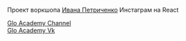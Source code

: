Проект воркшопа [Ивана Петриченко](https://vk.com/hinstone)
Инстаграм на React

[Glo Academy Channel](https://www.youtube.com/channel/UCVswRUcKC-M35RzgPRv8qUg)<br>
[Glo Academy Vk](https://vk.com/glo_academy)
